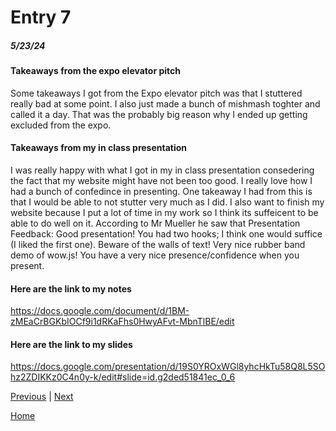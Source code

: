 # Entry 7
##### 5/23/24

#### Takeaways from the expo elevator pitch

Some takeaways I got from the Expo elevator pitch was that I stuttered really bad at some point. I also just made a bunch of mishmash toghter and called it a day. That was the probably big reason why I ended up getting excluded from the expo.



#### Takeaways from  my in class presentation
I was really happy with what I got in my in class presentation consedering the fact that my website might have not been too good. I really love how I had a bunch of confedince in presenting. One takeaway I had from this is that I would be able to not stutter very much as I did. I also want to finish my website because I put a lot of time in my work so I think its suffeicent to be able to do well on it. According to Mr Mueller he saw that Presentation Feedback: Good presentation! You had two hooks; I think one would suffice (I liked the first one). Beware of the walls of text! Very nice rubber band demo of wow.js! You have a very nice presence/confidence when you present.



#### Here are the link to my notes 
https://docs.google.com/document/d/1BM-zMEaCrBGKbIOCf9i1dRKaFhs0HwyAFvt-MbnTlBE/edit


#### Here are the link to my slides
https://docs.google.com/presentation/d/19S0YROxWGl8yhcHkTu58Q8L5SOhz2ZDIKKz0C4n0y-k/edit#slide=id.g2ded51841ec_0_6








[Previous](entry06.md) | [Next](entry08.md)

[Home](../README.md)
